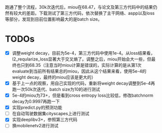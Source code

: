 跑通了整个流程，30k次迭代后，miou在68.47，与论文及第三方代码中的结果仍然有较大的差距。下载测试了第三方代码，依次替换了主干网络、aspp以及loss等部分，发现到目前位置影响最大的是batch size。

# TODOs
- [x] 调整weight decay，目前为5e-4，第三方代码中使用1e-4。从loss结果看，l2\_reqularize\_loss显著大于交叉熵了。调整之后，miou开始会大一些，但最终也只到68.35（注意当时miou计算是错误的，实际计算的是从第1次evaluate到当前所有结果总的miou，因此从这个结果来看，使用5e-4的weight decay，最终的miou应该是更大的）
- [x] 基于上一点的观察，用自己实现的代码，重新将weight decay调整到5e-4再跑一次50k次迭代、batch size为10的进行测试
- [x] 5e-4的miou为73+，但是看到cross entropy loss比较低，修改batchnorm decay为0.9997再跑一下
- [x] 实现predict.py的预测功能
- [ ] 在自动驾驶数据集cityscapes上进行测试
- [x] 实现deeplibv3+，参照第三方代码
- [ ] 换mobilenetv2进行测试
